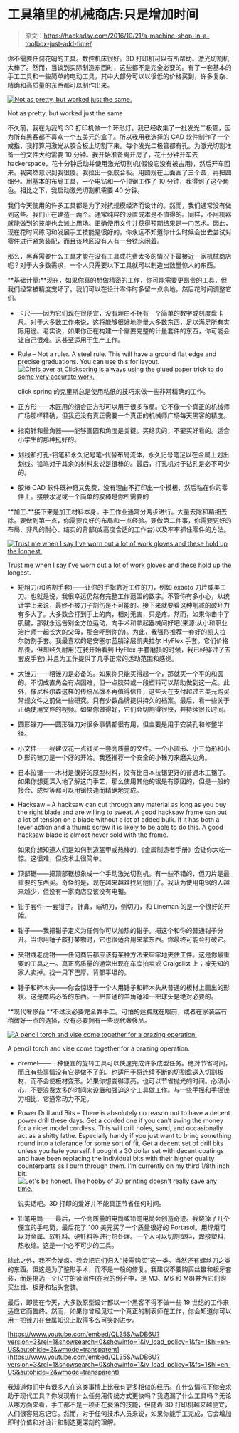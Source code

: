# 工具箱里的机械商店:只是增加时间

> 原文：<https://hackaday.com/2016/10/21/a-machine-shop-in-a-toolbox-just-add-time/>

你不需要任何花哨的工具。数控机床很好。3D 打印机可以有所帮助。激光切割机太棒了。然而，当谈到实际制造东西时，这些都不是完全必要的。有了一套基本的手工工具和一些简单的电动工具，其中大部分可以以很低的价格买到，许多复杂、精确和高质量的东西都可以制作出来。

[![Not as pretty, but worked just the same.](img/2c8cbc1e17d24e6d08328e89a5c7a8bf.png)](https://hackaday.com/wp-content/uploads/2016/09/dscf4898.jpg)

Not as pretty, but worked just the same.

不久前，我在为我的 3D 打印机做一个环形灯。我已经收集了一批发光二极管，因为所有黑客都不喜欢一个五美元的盒子。所以我用我选择的 CAD 软件制作了一个戒指，我打算用激光从胶合板上切割下来。每个发光二极管都有孔。为激光切割准备一份文件大约需要 10 分钟。我开始准备离开房子，花十分钟开车去 hackerspace，花十分钟启动并使用激光切割机(假设它没有被占用)，然后开车回来。我突然意识到我很傻。我拉出一张胶合板。用圆规在上面画了三个圆，再把圆细分。用基本的布局工具，一个电钻和一个顶锯工作了 10 分钟，我得到了这个角色。相比之下，我启动激光切割机需要 40 分钟。

我们今天使用的许多工具都是为了对抗规模经济而设计的。然而，我们通常没有做到这些。我们正在建造一两个。通常纯粹的设置成本是不值得的。同样，不用机器就能做到的技能也会派上用场。正确使用文件并获得预期结果是一门艺术。因此，现在花时间练习和发展手工技能是很好的，你永远不知道你什么时候会出去尝试对零件进行紧急装配，而且该地区没有人有一台铣床闲着。

那么，黑客需要什么工具才能在没有工具或花费太多的情况下最接近一家机械商店呢？对于大多数需求，一个人只需要以下工具就可以制造出数量惊人的东西。

**基础计量:**现在，如果你真的想做精密的工作，你可能需要更昂贵的工具，但我们经常被精度宠坏了。我们可以在设计零件时多留一点余地，然后花时间调整它们。

*   卡尺——因为它们现在很便宜，没有理由不拥有一个简单的数字或刻度盘卡尺。对于大多数工作来说，这将能够很好地测量大多数东西，足以满足所有实际用途。老实说，如果你正在构建一个需要完整的计量套件的东西，你可能会让自己很难。这甚至适用于生产工作。
*   Rule – Not a ruler. A steel rule. This will have a ground flat edge and precise graduations. You can use this for layout.[![Chris over at Clickspring is always using the glued paper trick to do some very accurate work.](img/739fb532c68264c8ee3954fae5cf3813.png)](https://hackaday.com/wp-content/uploads/2016/09/2016-09-30_17h52_29.png)

    click spring 的克里斯总是使用粘纸的技巧来做一些非常精确的工作。

*   正方形——木匠用的组合正方形可以用于很多布局。它不像一个真正的机械师广场那样精确，但我还没有真正需要一个真正的机械师广场每天黑客的精度。
*   指南针和量角器——能够画圆和角度是关键。买结实的，不要买好看的。适合小学生的那种挺好的。
*   划线和打孔-铅笔和永久记号笔-代替布局流体，永久记号笔足以在金属上划出划线。铅笔对于其余的材料来说是很棒的。最后，打孔机对于钻孔是必不可少的。
*   胶棒 CAD 软件既神奇又免费，没有理由不打印出一个模板，然后粘在你的零件上。接触水泥或一个简单的胶棒是你所需要的

**加工:**接下来是加工材料本身。手工作业通常分两步进行。大量去除和精细去除。要做到第一点，你需要良好的布局和一点经验。要做第二件事，你需要更好的布局、非凡的耐心、结实的背部(或高度合适的工作台)以及牢牢抓住零件的方法。

[![Trust me when I say I've worn out a lot of work gloves and these hold up the longest.](img/63d5544202e81a71d64417ce7e02e3e8.png)](https://hackaday.com/wp-content/uploads/2016/09/niceglove_vs_leather.jpg)

Trust me when I say I’ve worn out a lot of work gloves and these hold up the longest.

*   短粗刀(和防割手套)——让你的手指靠近工件的刀，例如 exacto 刀片或美工刀。也就是说，我很幸运仍然有完整工作范围的数字。不管你有多小心，从统计学上来说，最终不被刀子割伤是不可能的。接下来就要看这种削减的破坏力有多大了。大多数会打到手上的肉，相对无害，只是疼。然而，如果你击中了肌腱，那就永远告别全方位运动，向手术和拿起器械问好吧(来源:从小和职业治疗师一起长大的父母，那会吓到你的)。为此，我强烈推荐一套好的凯夫拉尔防割手套。我最喜欢的是安塞尔蓝腈涂层凯夫拉尔 HyFlex 手套。它们价格昂贵，但却经久耐用(在我开始看到 HyFlex 手套磨损的时候，我已经穿过了五套皮手套),并且为工作提供了几乎正常的运动范围和感觉。
*   大锉刀——粗锉刀是必备的。如果你只能买得起一个，那就买一个平的和圆的。不切成直角会有点困难，但一点胶带或一段塑料可以帮助做到这一点。此外，像尼科尔森这样的传统品牌不再值得信任，这些天在支付超过五美元购买常规文件之前做一些研究。只有少数品牌提供持久的档案。最后，看一些关于正确使用文件的视频。如果你做得好，它们会切割得很快，并持续很长时间。
*   圆形锉刀——圆形锉刀对很多事情都很有用，但主要是用于安装孔和修整半径。
*   小文件——我建议花一点钱买一套高质量的文件。一个小圆形、小三角形和小 D 形的锉刀是一个好的开始。我还推荐一个安全的小锉刀来磨尖边角。
*   日本拉锯——木材是很好的原型材料，没有比日本拉锯更好的普通木工锯了。如果你想更深入地了解这门手艺，那么使用其他的锯是有原因的，但是一般的接合、成型等都可以用锯快速而精确地完成。
*   Hacksaw – A hacksaw can cut through any material as long as you buy the right blade and are willing to sweat. A good hacksaw frame can put a lot of tension on a blade without a lot of added bulk. If it has both a lever action and a thumb screw it is likely to be able to do this. A good hacksaw blade is almost never sold with the frame.

    如果你想知道人们是如何制造盔甲或热棒的,《金属制造者手册》会让你大吃一惊。这很难，但技术上很简单。

*   顶部锯——把顶部锯想象成一个手动激光切割机。有一些不错的，但刀片是最重要的东西买。奇怪的是，现在越来越难找到他们了。我认为使用电锯的人越来越少，但没有一家商店应该没有电锯。
*   钳子套件–一套钳子。针鼻，端切刀，侧切刀，和 Lineman 的是一个很好的开始。
*   钳子——我把钳子定义为任何你可以加热的钳子。把这个和你的普通钳子分开。当你用锤子敲打某物时，它也很适合用来拿东西。你最终可能会打破它。
*   夹钳或老虎钳——任何商店都应该有某种方法来牢牢地夹住工件。这是你最重要的工具之一。真正高质量的通常出现在车库拍卖或 Craigslist 上；被无知的家人卖掉。找一只下巴厚，背部平坦的。
*   锤子和碎木头——你会惊讶于一个人用锤子和碎木头从普通的板材上画出的形状。这是商店必备的东西。一把普通的羊角锤和一把球头是绝对必要的。

**现代奢侈品:**不过没必要完全靠手工。可怕的运费就在眼前，或者在家装店有稍微好一点的选择，没有必要拥有一些现代奢侈品。

[![A pencil torch and vise come together for a brazing operation.](img/70c1d25cee401cdee44b572c1cfab6b8.png)](https://hackaday.com/wp-content/uploads/2016/09/dsc06497.jpg)

A pencil torch and vise come together for a brazing operation.

*   dremel——一种便宜的旋转工具可以快速完成许多成型任务。绝对节省时间，而且有些事情没有它是做不了的。也适用于将连续不断的切割盘送入切割板材，而不会使板材变形。如果你想变得漂亮，也可以节省抛光的时间。必须小心，不要浪费太多的时间来设置和强迫这个工具做工作。与一些手摇和手摇锉刀相比，它通常动力不足。
*   Power Drill and Bits – There is absolutely no reason not to have a decent power drill these days. Get a corded one if you can’t swing the money for a nicer model cordless. This will drill holes, sand, and occasionally act as a shitty lathe. Especially handy if you just want to bring something round into a tolerance for some sort of fit. Get a decent set of drill bits unless you hate yourself. I bought a 30 dollar set with decent coatings and have been replacing the individual bits with their higher quality counterparts as I burn through them. I’m currently on my third 1/8th inch bit.[![Let's be honest. The hobby of 3D printing doesn't really save any time.](img/ea1e2633af3be97f9bd6dd5550ce2ac5.png)](https://hackaday.com/wp-content/uploads/2016/09/2016-04-10-19-36-54.jpg) 

    说实话吧。3D 打印的爱好并不能真正节省任何时间。

*   铅笔电筒——最后，一个高质量的电筒或铅笔电筒会创造奇迹。我烧掉了几个便宜的手电筒，最后花了 100 美元买了一个质量很好的 Portasol。用焊炬可以对金属、软钎料、硬钎料等进行热处理。一个人可以切割塑料，焊接塑料，热收缩。这是一个必不可少的工具。

除此之外，我不会发疯。我会把它们归入“按需购买”这一类。当然还有螺丝刀之类的东西。但这是为了整形手术，而不是一般的修复。我建议不要购买丝锥和板牙套装，而是挑选一个尺寸的紧固件(在我的例子中，是 M3、M6 和 M8)并为它们购买丝锥、板牙和钻头套装。

最后，即使在今天，大多数原型设计都以一个黑客不得不做一些 19 世纪的工作来适应它而告终。然而，如果你曾经见过一个真正的制表师在工作，你会知道你可以用一把锉刀在金属知识上取得多么可笑的进步。

 [https://www.youtube.com/embed/QL35SAwDB6U?version=3&rel=1&showsearch=0&showinfo=1&iv_load_policy=1&fs=1&hl=en-US&autohide=2&wmode=transparent](https://www.youtube.com/embed/QL35SAwDB6U?version=3&rel=1&showsearch=0&showinfo=1&iv_load_policy=1&fs=1&hl=en-US&autohide=2&wmode=transparent)



我知道你们中有很多人在这类事情上比我有更多相似的经历。在什么情况下你会求助于现代工具？你发现有什么任务用传统方式更快吗？我遗漏了什么工具吗？无论从哪方面来看，手工都不是一项正在衰落的技能，但随着 3D 打印机越来越便宜，人们很容易忘记它。然而，对于任何技术人员来说，如果你能手工完成，它会增加即时价值和对设计和制造更深刻的理解。
